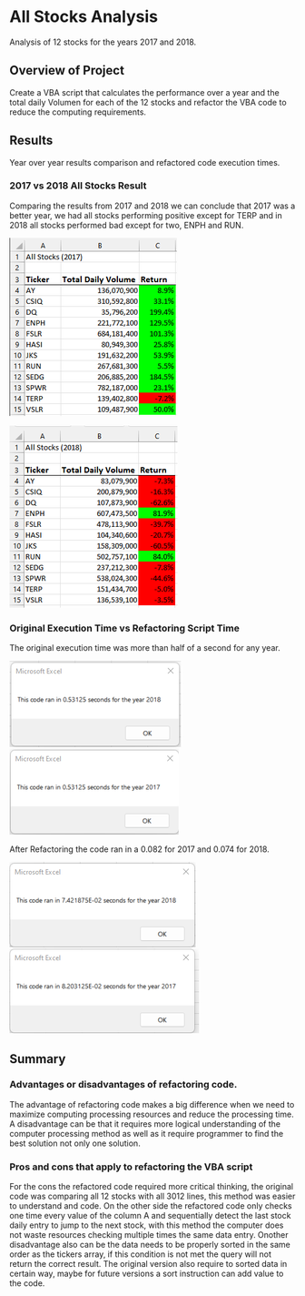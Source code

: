 
# All Stocks Analysis
Analysis of 12 stocks for the years 2017 and 2018.

## Overview of Project
Create a VBA script that calculates the performance over a year and the total daily Volumen for each of the 12 stocks and refactor the VBA code to reduce the computing requirements.

## Results
Year over year results comparison and refactored code execution times.

### 2017 vs 2018 All Stocks Result
Comparing the results from 2017 and 2018 we can conclude that 2017 was a better year, we had all stocks performing positive except for TERP and in 2018 all stocks performed bad except for two, ENPH and RUN.

![2017 All Stocks Results](https://github.com/ggalguera/stocks-analysis/blob/main/VBA_Challenge_2017_Table.png)

![2018 All Stocks Results](https://github.com/ggalguera/stocks-analysis/blob/main/VBA_Challenge_2018_Table.png)

### Original Execution Time vs Refactoring Script Time
The original execution time was more than half of a second for any year.

![Script Run Time for the 2018 Analysis before Refactoring](https://github.com/ggalguera/stocks-analysis/blob/main/VBA_Challenge_2018_Before.png)
![Script Run Time for the 2017 Analysis before Refactoring](https://github.com/ggalguera/stocks-analysis/blob/main/VBA_Challenge_2017_Before.png)

After Refactoring the code ran in a 0.082 for 2017 and 0.074 for 2018.

![Script Run Time for the 2018 Analysis](https://github.com/ggalguera/stocks-analysis/blob/main/VBA_Challenge_2018.png)
![Script Run Time for the 2017 Analysis](https://github.com/ggalguera/stocks-analysis/blob/main/VBA_Challenge_2017.png)

## Summary

### Advantages or disadvantages of refactoring code.
The advantage of refactoring code makes a big difference when we need to maximize computing processing resources and reduce the processing time. A disadvantage can be that it requires more logical understanding of the computer processing method as well as it require programmer to find the best solution not only one solution.

### Pros and cons that apply to refactoring the VBA script
For the cons the refactored code required more critical thinking, the original code was comparing all 12 stocks with all 3012 lines, this method was easier to understand and code. On the other side the refactored code only checks one time every value of the column A and sequentially detect the last stock daily entry to jump to the next stock, with this method the computer does not waste resources checking multiple times the same data entry. Onother disadvantage also can be the data needs to be properly sorted in the same order as the tickers array, if this condition is not met the query will not return the correct result. The original version also require to sorted data in certain way, maybe for future versions a sort instruction can add value to the code.
